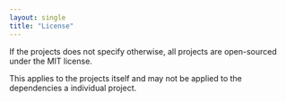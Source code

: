 ```yaml
---
layout: single
title: "License"
---
```


If the projects does not specify otherwise, all projects are open-sourced under the MIT license.

This applies to the projects itself and may not be applied to the dependencies a individual project.
